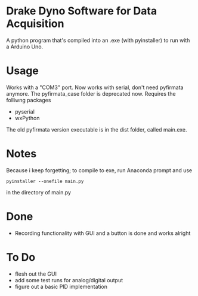 Drake Dyno Software for Data Acquisition
=========================

A python program that's compiled into an .exe (with pyinstaller) to run with a Arduino Uno.

Usage
========

Works with a "COM3" port. 
Now works with serial, don't need pyfirmata anymore. The pyfirmata_case folder is deprecated now. 
Requires the folliwng packages 
- pyserial 
- wxPython

The old pyfirmata version executable is in the dist folder, called main.exe. 

Notes
=========
Because i keep forgetting; to compile to exe, run Anaconda prompt and use

    pyinstaller --onefile main.py
    
in the directory of main.py

Done 
====================
- Recording functionality with GUI and a button is done and works alright

To Do
======
- flesh out the GUI 
- add some test runs for analog/digital output
- figure out a basic PID implementation 
